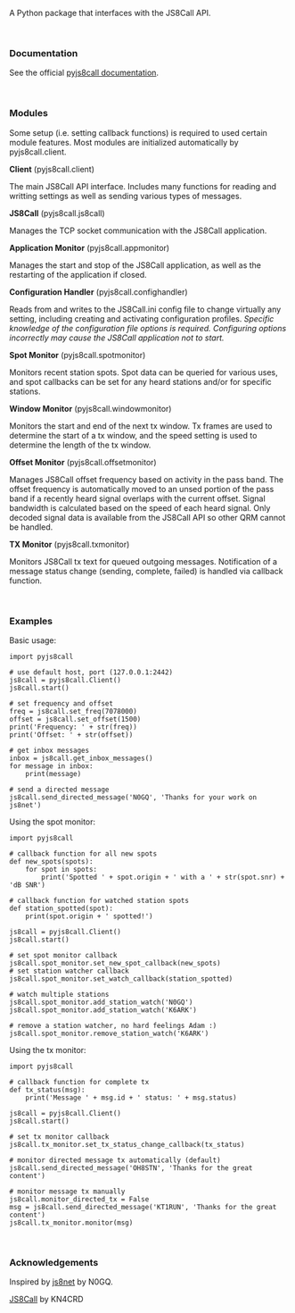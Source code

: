 A Python package that interfaces with the JS8Call API.

&nbsp;

### Documentation

See the official [pyjs8call documentation](https://simplyequipped.github.io/pyjs8call).

&nbsp;  

### Modules

Some setup (i.e. setting callback functions) is required to used certain module features. Most modules are initialized automatically by pyjs8call.client.

**Client** (pyjs8call.client)

The main JS8Call API interface. Includes many functions for reading and writting settings as well as sending various types of messages.

**JS8Call** (pyjs8call.js8call)

Manages the TCP socket communication with the JS8Call application.

**Application Monitor** (pyjs8call.appmonitor)

Manages the start and stop of the JS8Call application, as well as the restarting of the application if closed. 

**Configuration Handler** (pyjs8call.confighandler)

Reads from and writes to the JS8Call.ini config file to change virtually any setting, including creating and activating configuration profiles. *Specific knowledge of the configuration file options is required. Configuring options incorrectly may cause the JS8Call application not to start.*

**Spot Monitor** (pyjs8call.spotmonitor)

Monitors recent station spots. Spot data can be queried for various uses, and spot callbacks can be set for any heard stations and/or for specific stations.

**Window Monitor** (pyjs8call.windowmonitor)

Monitors the start and end of the next tx window. Tx frames are used to determine the start of a tx window, and the speed setting is used to determine the length of the tx window.

**Offset Monitor** (pyjs8call.offsetmonitor)

Manages JS8Call offset frequency based on activity in the pass band. The offset frequency is automatically moved to an unsed portion of the pass band if a recently heard signal overlaps with the current offset. Signal bandwidth is calculated based on the speed of each heard signal. Only decoded signal data is available from the JS8Call API so other QRM cannot be handled.

**TX Monitor** (pyjs8call.txmonitor)

Monitors JS8Call tx text for queued outgoing messages. Notification of a message status change (sending, complete, failed) is handled via callback function.

&nbsp;  

### Examples

Basic usage:
```
import pyjs8call

# use default host, port (127.0.0.1:2442)
js8call = pyjs8call.Client()
js8call.start()

# set frequency and offset
freq = js8call.set_freq(7078000)
offset = js8call.set_offset(1500)
print('Frequency: ' + str(freq))
print('Offset: ' + str(offset))

# get inbox messages
inbox = js8call.get_inbox_messages()
for message in inbox:
    print(message)

# send a directed message
js8call.send_directed_message('N0GQ', 'Thanks for your work on js8net')
```

Using the spot monitor:
```
import pyjs8call

# callback function for all new spots
def new_spots(spots):
    for spot in spots:
        print('Spotted ' + spot.origin + ' with a ' + str(spot.snr) + 'dB SNR')
    
# callback function for watched station spots
def station_spotted(spot):
    print(spot.origin + ' spotted!')
    
js8call = pyjs8call.Client()
js8call.start()

# set spot monitor callback
js8call.spot_monitor.set_new_spot_callback(new_spots)
# set station watcher callback
js8call.spot_monitor.set_watch_callback(station_spotted)

# watch multiple stations
js8call.spot_monitor.add_station_watch('N0GQ')
js8call.spot_monitor.add_station_watch('K6ARK')

# remove a station watcher, no hard feelings Adam :)
js8call.spot_monitor.remove_station_watch('K6ARK')
```

Using the tx monitor:
```
import pyjs8call

# callback function for complete tx
def tx_status(msg):
    print('Message ' + msg.id + ' status: ' + msg.status)
    
js8call = pyjs8call.Client()
js8call.start()

# set tx monitor callback
js8call.tx_monitor.set_tx_status_change_callback(tx_status)

# monitor directed message tx automatically (default)
js8call.send_directed_message('OH8STN', 'Thanks for the great content')

# monitor message tx manually
js8call.monitor_directed_tx = False
msg = js8call.send_directed_message('KT1RUN', 'Thanks for the great content')
js8call.tx_monitor.monitor(msg)
```

&nbsp;

### Acknowledgements

Inspired by [js8net](https://github.com/jfrancis42/js8net) by N0GQ.

[JS8Call](http://js8call.com) by KN4CRD

